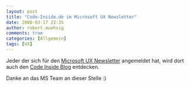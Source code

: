 ```yaml
---
layout: post
title: "Code-Inside.de im Microsoft UX Newsletter"
date: 2008-03-17 22:35
author: robert.muehsig
comments: true
categories: [Allgemein]
tags: [UX]
---
```

<p>Jeder der sich f&#252;r den <a href="http://www.microsoft.com/germany/expression/events-training/default.aspx">Microsoft UX Newsletter</a> angemeldet hat, wird dort auch den <a href="http://www.microsoft.com/germany/expression/newsletter/artikel/default.aspx?key=08030206">Code Inside Blog</a> entdecken.</p>  <p>Danke an das MS Team an dieser Stelle :)</p>
